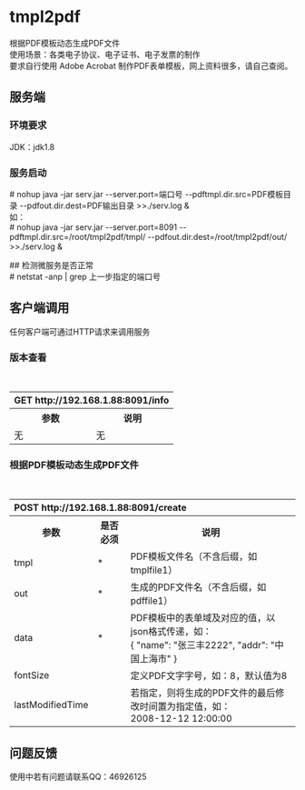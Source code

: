# tmpl2pdf
根据PDF模板动态生成PDF文件<br />
使用场景：各类电子协议、电子证书、电子发票的制作<br />
要求自行使用 Adobe Acrobat 制作PDF表单模板，网上资料很多，请自己查阅。


## 服务端
### 环境要求
JDK：jdk1.8

### 服务启动
&#35; nohup java -jar serv.jar --server.port=端口号 --pdftmpl.dir.src=PDF模板目录 --pdfout.dir.dest=PDF输出目录 >>./serv.log &<br />
如：<br />&#35; nohup java -jar serv.jar --server.port=8091 --pdftmpl.dir.src=/root/tmpl2pdf/tmpl/ --pdfout.dir.dest=/root/tmpl2pdf/out/ >>./serv.log &

&#35;&#35; 检测微服务是否正常<br />
&#35; netstat -anp | grep 上一步指定的端口号



## 客户端调用
任何客户端可通过HTTP请求来调用服务
### 版本查看
<table>
  <tr>
    <th colspan="2" align="left">GET http://192.168.1.88:8091/info</th>
  </tr>
  <tr>
    <th>参数</th>
    <th>说明</th>
  </tr>
  <tr>
    <td>无</td>
    <td>无</td>
  </tr>
</table>

### 根据PDF模板动态生成PDF文件
<table>
  <tr>
    <th colspan="3" align="left">POST http://192.168.1.88:8091/create</th>
  </tr>
  <tr>
    <th>参数</th>
    <th>是否必须</th>
    <th>说明</th>
  </tr>
  <tr>
    <td>tmpl</td>
    <td>*</td>
    <td>PDF模板文件名（不含后缀，如tmplfile1）</td>
  </tr>
  <tr>
    <td>out</td>
    <td>*</td>
    <td>生成的PDF文件名（不含后缀，如pdffile1）</td>
  </tr>
  <tr>
    <td>data</td>
    <td>*</td>
    <td>PDF模板中的表单域及对应的值，以json格式传递，如：<br/>{
	"name": "张三丰2222",
	"addr": "中国上海市"
}</td>
  </tr>
	  <tr>
    <td>fontSize</td>
    <td></td>
    <td>定义PDF文字字号，如：8，默认值为8</td>
  </tr>
  <tr>
    <td>lastModifiedTime</td>
    <td></td>
    <td>若指定，则将生成的PDF文件的最后修改时间置为指定值，如：<br />2008-12-12 12:00:00</td>
  </tr>
</table>


## 问题反馈
使用中若有问题请联系QQ：46926125
